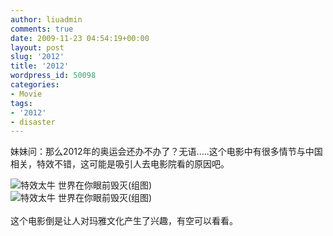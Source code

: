 ```yaml
---
author: liuadmin
comments: true
date: 2009-11-23 04:54:19+00:00
layout: post
slug: '2012'
title: '2012'
wordpress_id: 50098
categories:
- Movie
tags:
- '2012'
- disaster
---
```


妹妹问：那么2012年的奥运会还办不办了？无语.....这个电影中有很多情节与中国相关，特效不错，这可能是吸引人去电影院看的原因吧。<br />

![特效太牛 世界在你眼前毁灭(组图)](http://img1.cache.netease.com/catchpic/3/39/397895DE161987F5BE74EBA36D1A7B4E.jpg)<br />![特效太牛 世界在你眼前毁灭(组图)](http://img1.cache.netease.com/catchpic/2/25/2502574AFE718FA450D16AD0EE504C91.jpg)<br /><br />这个电影倒是让人对玛雅文化产生了兴趣，有空可以看看。
